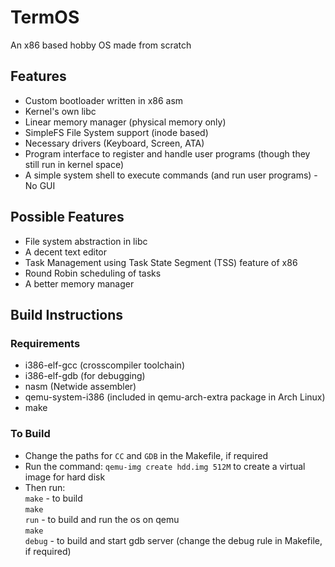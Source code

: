 # TermOS
An x86 based hobby OS made from scratch

## Features
- Custom bootloader written in x86 asm
- Kernel's own libc
- Linear memory manager (physical memory only)
- SimpleFS File System support (inode based)
- Necessary drivers (Keyboard, Screen, ATA)
- Program interface to register and handle user programs (though they still run in kernel space)
- A simple system shell to execute commands (and run user programs) - No GUI

## Possible Features
- File system abstraction in libc
- A decent text editor
- Task Management using Task State Segment (TSS) feature of x86
- Round Robin scheduling of tasks
- A better memory manager

## Build Instructions

### Requirements
- i386-elf-gcc (crosscompiler toolchain)
- i386-elf-gdb (for debugging)
- nasm (Netwide assembler)
- qemu-system-i386 (included in qemu-arch-extra package in Arch Linux)
- make

### To Build
- Change the paths for <code>CC</code> and <code>GDB</code> in the Makefile, if required
- Run the command: <code>qemu-img create hdd.img 512M</code> to create a virtual image for hard disk
- Then run:<br>
<code>make</code> - to build <br>
<code>make run</code> - to build and run the os on qemu <br>
<code>make debug</code> - to build and start gdb server (change the debug rule in Makefile, if required)


